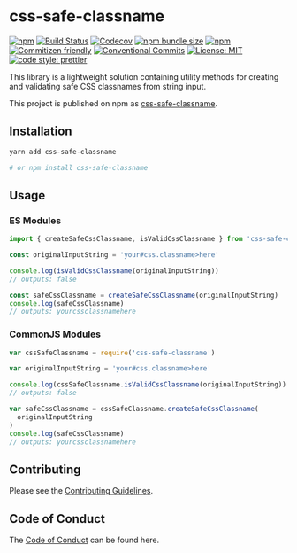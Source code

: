# css-safe-classname

[![npm](https://img.shields.io/npm/v/css-safe-classname)](https://www.npmjs.com/package/css-safe-classname)
[![Build Status](https://travis-ci.com/thawkin3/css-safe-classname.svg?branch=master)](https://travis-ci.com/thawkin3/css-safe-classname)
[![Codecov](https://img.shields.io/codecov/c/github/thawkin3/css-safe-classname)](https://codecov.io/gh/thawkin3/css-safe-classname)
[![npm bundle size](https://img.shields.io/bundlephobia/minzip/css-safe-classname)](https://bundlephobia.com/result?p=css-safe-classname)
[![npm](https://img.shields.io/npm/dt/css-safe-classname)](https://www.npmjs.com/package/css-safe-classname)
[![Commitizen friendly](https://img.shields.io/badge/commitizen-friendly-brightgreen.svg)](http://commitizen.github.io/cz-cli/)
[![Conventional Commits](https://img.shields.io/badge/Conventional%20Commits-1.0.0-yellow.svg)](https://conventionalcommits.org)
[![License: MIT](https://img.shields.io/badge/License-MIT-yellow.svg)](https://opensource.org/licenses/MIT)
[![code style: prettier](https://img.shields.io/badge/code_style-prettier-ff69b4.svg)](https://github.com/prettier/prettier)

This library is a lightweight solution containing utility methods for creating and validating safe CSS classnames from string input.

This project is published on npm as [css-safe-classname](https://www.npmjs.com/package/css-safe-classname).

## Installation

```sh
yarn add css-safe-classname

# or npm install css-safe-classname
```

## Usage

### ES Modules

```js
import { createSafeCssClassname, isValidCssClassname } from 'css-safe-classname'

const originalInputString = 'your#css.classname>here'

console.log(isValidCssClassname(originalInputString))
// outputs: false

const safeCssClassname = createSafeCssClassname(originalInputString)
console.log(safeCssClassname)
// outputs: yourcssclassnamehere
```

### CommonJS Modules

```js
var cssSafeClassname = require('css-safe-classname')

var originalInputString = 'your#css.classname>here'

console.log(cssSafeClassname.isValidCssClassname(originalInputString))
// outputs: false

var safeCssClassname = cssSafeClassname.createSafeCssClassname(
  originalInputString
)
console.log(safeCssClassname)
// outputs: yourcssclassnamehere
```

## Contributing

Please see the [Contributing Guidelines](CONTRIBUTING.md).

## Code of Conduct

The [Code of Conduct](CODE_OF_CONDUCT.md) can be found here.
